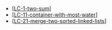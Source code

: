 - [[LC-1-two-sum]]
- [[LC-11-container-with-most-water]]
- [[LC-21-merge-two-sorted-linked-lists]]

[//begin]: # "Autogenerated link references for markdown compatibility"
[LC-1-two-sum]: <../data structures/arrays_strings_hashes/LC-1-two-sum> "1. Two Sum"
[LC-11-container-with-most-water]: <../data structures/arrays_strings_hashes/LC-11-container-with-most-water> "11. Container With Most Water"
[LC-21-merge-two-sorted-linked-lists]: <../data structures/linked_lists/LC-21-merge-two-sorted-linked-lists> "21. Merge Two Sorted Linked Lists"
[//end]: # "Autogenerated link references"